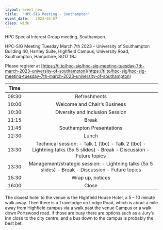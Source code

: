 ```yaml
---
layout: event_new
title:  "HPC-SIG Meeting - Southampton"
event_date:   2023-03-07
class: wide
---
```


HPC Special Interest Group meeting, Southampon.

HPC-SIG Meeting Tuesday March 7th 2023 – University of Southampton
Building 40, Hartley Suite, Highfield Campus, University Road, Southampton, Hampshire, SO17 1BJ

Please register at [https://ti.to/hpc-sig/hpc-sig-meeting-tuesday-7th-march-2023-university-of-southampton](https://ti.to/hpc-sig/hpc-sig-meeting-tuesday-7th-march-2023-university-of-southampton)

|  Time |                                                                                                                             |
|:-----:|:---------------------------------------------------------------------------------------------------------------------------:|
| 09:30 | Refreshments                                                                                                                |
| 10:00 | Welcome and Chair’s Business                                                                                                |
| 10:30 | Diversity and Inclusion Session                                                                                             |
| 11:15 | Break                                                                                                                       |
| 11:45 | Southampton Presentations                                                                                                   |
| 12:30 | Lunch                                                                                                                       |
| 13:30 | Technical session:  - Talk 1 (tbc)  - Talk 2 (tbc)  - Lightning talks (5x 5 slides)  - Break  - Discussion  - Future topics |
| 13:30 | Management/strategic session:  - Lightning talks (5x 5 slides)  - Break  - Discussion  - Future topics                      |
| 15:30 | Wrap up, notices                                                                                                            |
| 16:00 | Close                                                                                                                       |

The closest hotel to the venue is the Highfield House Hotel, a 5 – 10 minute walk away. Then there is a Travelodge on Lodge Road, which is about a mile away from Highfield campus via a walk past the  venue Campus or a walk down Portswood road. If those are busy there are options such as a Jury’s Inn close to the city centre, and a bus down to the campus is probably the best bet.
